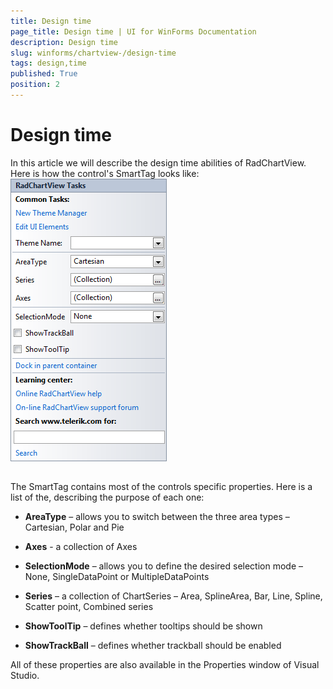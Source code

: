 ```yaml
---
title: Design time
page_title: Design time | UI for WinForms Documentation
description: Design time
slug: winforms/chartview-/design-time
tags: design,time
published: True
position: 2
---
```


# Design time



In this article we will describe the design time abilities of RadChartView. Here is how the control's SmartTag looks like:![chartview-design-time 001](images/chartview-design-time001.png)

## 

The SmartTag contains most of the controls specific properties. Here is a list of the, describing the purpose of each one:

* __AreaType__ – allows you to switch between the three area types – Cartesian, Polar and Pie
            

* __Axes__  - a collection of Axes
            

* __SelectionMode__ – allows you to define the desired selection mode – None, SingleDataPoint or MultipleDataPoints
            

* __Series__ – a collection of ChartSeries – Area, SplineArea, Bar, Line, Spline, Scatter point, Combined series
            

* __ShowToolTip__ – defines whether tooltips should be shown
            

* __ShowTrackBall__ – defines whether trackball should be enabled
            

All of these properties are also available in the Properties window of Visual Studio.
